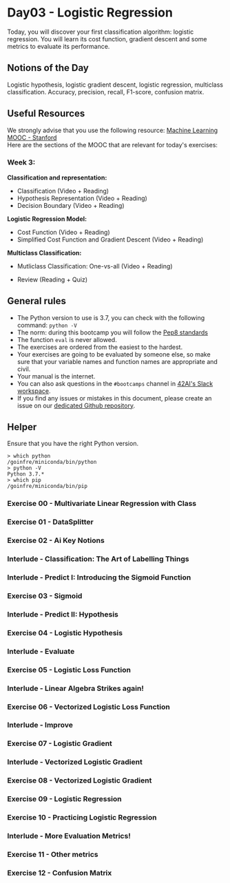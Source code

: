 # Day03 - Logistic Regression

Today, you will discover your first classification algorithm: logistic regression. You will learn its cost function, gradient descent and some metrics to evaluate its performance.

## Notions of the Day

Logistic hypothesis, logistic gradient descent, logistic regression, multiclass classification. 
Accuracy, precision, recall, F1-score, confusion matrix.

## Useful Resources  
  
We strongly advise that you use the following resource:
[Machine Learning MOOC - Stanford](https://www.coursera.org/learn/machine-learning/home/week/3)  
Here are the sections of the MOOC that are relevant for today's exercises: 

### Week 3: 

**Classification and representation:**
* Classification (Video + Reading)
* Hypothesis Representation (Video + Reading)
* Decision Boundary (Video + Reading)

**Logistic Regression Model:**
* Cost Function (Video + Reading)
* Simplified Cost Function and Gradient Descent (Video + Reading)
 
**Multiclass Classification:**
* Mutliclass Classification: One-vs-all (Video + Reading)

* Review (Reading + Quiz)

## General rules

* The Python version to use is 3.7, you can check with the following command: `python -V`
* The norm: during this bootcamp you will follow the [Pep8 standards](https://www.python.org/dev/peps/pep-0008/)
* The function `eval` is never allowed.
* The exercises are ordered from the easiest to the hardest.
* Your exercises are going to be evaluated by someone else, so make sure that your variable names and function names are appropriate and civil. 
* Your manual is the internet.
* You can also ask questions in the `#bootcamps` channel in [42AI's Slack workspace](https://42-ai.slack.com).
* If you find any issues or mistakes in this document, please create an issue on our [dedicated Github repository](https://github.com/42-AI/bootcamp_machine-learning/issues).

## Helper

Ensure that you have the right Python version.

```
> which python
/goinfre/miniconda/bin/python
> python -V
Python 3.7.*
> which pip
/goinfre/miniconda/bin/pip
```

### Exercise 00 - Multivariate Linear Regression with Class

### Exercise 01 - DataSplitter

### Exercise 02 - Ai Key Notions

### Interlude -  Classification: The Art of Labelling Things

### Interlude - Predict I: Introducing the Sigmoid Function

### Exercise 03 - Sigmoid

### Interlude - Predict II: Hypothesis

### Exercise 04 - Logistic Hypothesis

### Interlude - Evaluate

### Exercise 05 - Logistic Loss Function

### Interlude - Linear Algebra Strikes again!

### Exercise 06 - Vectorized Logistic Loss Function

### Interlude - Improve

### Exercise 07 - Logistic Gradient

### Interlude - Vectorized Logistic Gradient 

### Exercise 08 - Vectorized Logistic Gradient

### Exercise 09 - Logistic Regression

### Exercise 10 - Practicing Logistic Regression

### Interlude - More Evaluation Metrics!

### Exercise 11 - Other metrics

### Exercise 12 - Confusion Matrix